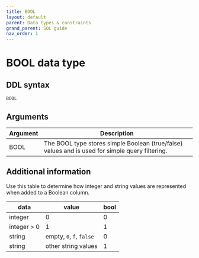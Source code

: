 ```yaml
---
title: BOOL
layout: default
parent: Data types & constraints
grand_parent: SQL guide
nav_order: 1
---
```


# BOOL data type

## DDL syntax

```
BOOL
```

## Arguments

| Argument | Description |
|---|---|
| BOOL | The BOOL type stores simple Boolean (true/false) values and is used for simple query filtering. |

## Additional information

Use this table to determine how integer and string values are represented when added to a Boolean column.

| data | value | bool |
|---|---|---|
| integer | 0 | 0 |
| integer > 0 | 1 | 1 |
| string | empty, `0`, `f`, `false` | 0 |
| string | other string values | 1 |
